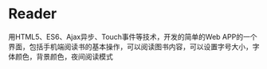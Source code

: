 # Reader
用HTML5、ES6、Ajax异步、Touch事件等技术，开发的简单的Web APP的一个界面，包括手机端阅读书的基本操作，可以阅读图书内容，可以设置字号大小，字体颜色，背景颜色，夜间阅读模式
